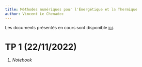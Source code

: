 ```yaml
---
title: Méthodes numériques pour l'Énergétique et la Thermique
author: Vincent Le Chenadec
---
```


Les documents présentés en cours sont disponible [ici](https://drive.google.com/drive/folders/19xR_Mkr8l-vc431Vd6tm2Z3tX-jpG35t?usp=share_link).

# TP 1 (22/11/2022)

1. [*Notebook*](notebook/cauchy.html)
